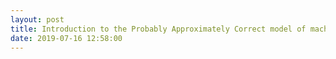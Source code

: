 ```yaml
---
layout: post
title: Introduction to the Probably Approximately Correct model of machine learning
date: 2019-07-16 12:58:00
---
```

